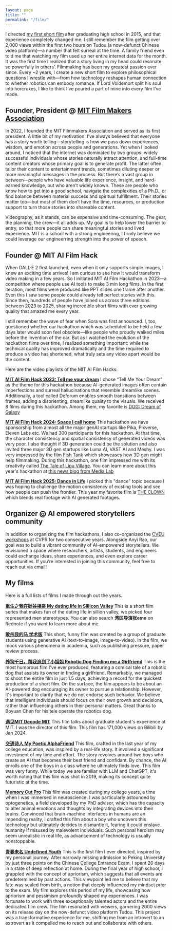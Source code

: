 ```yaml
---
layout: page
title: ""
permalink: "/film/"
---
```


I directed [my first short film](https://www.youtube.com/watch?v=oaaCXuzaxoY&list=PL6rJy6NYiBpxBIsRf6MWw5aUjJ9Z0UMFE&index=1&pp=iAQB) after graduating high school in 2015, and that experience completely changed me. I still remember the film getting over 2,000 views within the first two hours on Tudou (a now-defunct Chinese video platform)—a number that felt surreal at the time. A family friend even told me that watching my film used up her entire internet data for the month. It was the first time I realized that a story living in my head could resonate so powerfully in others’. Filmmaking has been my greatest passion ever since. Every ~2 years, I create a new short film to explore philosophical questions I wrestle with—from how technology reshapes human connection to whether robotics can embody romance. If Lord Voldemort split his soul into horcruxes, I like to think I’ve poured a part of mine into every film I’ve made.

## Founder, President @ [MIT Film Makers Association](https://engage.mit.edu/fma/home/)
In 2022, I founded the MIT Filmmakers Association and served as its first president. A little bit of my motivation: I’ve always believed that everyone has a story worth telling—storytelling is how we pass down experiences, wisdom, and emotion across people and generations. Yet when I looked around, I noticed that the internet was dominated by two groups: widely successful individuals whose stories naturally attract attention, and full-time content creators whose primary goal is to generate profit. The latter often tailor their content to entertainment trends, sometimes diluting deeper or more meaningful messages in the process. But there’s a vast group in between—people who have valuable life experience, insight, and hard-earned knowledge, but who aren’t widely known. These are people who know how to get into a good school, navigate the complexities of a Ph.D., or find balance between material success and spiritual fulfillment. Their stories matter too—but most of them don’t have the time, resources, or production support to turn those stories into shareable content. 

Videography, as it stands, can be expensive and time-consuming. The gear, the planning, the crew—it all adds up. My goal is to help lower the barrier to entry, so that more people can share meaningful stories and lived experience. MIT is a school with a strong engineering, I firmly believe we could leverage our engineerring strength into the power of speech.

## Founder @ MIT AI Film Hack
When DALL·E 2 first launched, even when it only supports simple images, I knew an exciting time arrives! I am curious to see how it would transform video making in a few years. So I initiated MIT AI Film Hackathon in 2023—a compeititon where people use AI tools to make 3 min long films. In the first iteration, most films were produced like PPT slides one frame after another. Even this I saw some people could already tell perfect stories with this. Since then, hundreds of people have joined us across three editions between 2023 to 2025, sharing incredible short films with ever growing quality that amazed me every year. 

I still remember the wave of fear when Sora was first announced. I, too, questioned whether our hackathon which was scheduled to be held a few days later would soon feel obsolete—like people who proudly walked miles before the invention of the car. But as I watched the evolution of the hackathon films over time, I realized something important: while the technical quality has improved dramatically and the time required to produce a video has shortened, what truly sets any video apart would be the content.

Here are the video playlists of the MIT AI Film Hacks:

**[MIT AI Film Hack 2023: Tell me your dream](https://youtube.com/playlist?list=PLuKHvu886W1bTQIZI0rhR8gL57_sr9rvn&si=i0ws5_NwlZN-TiG6)**
I chose “Tell Me Your Dream” as the theme for this hackathon because AI-generated images often contain imperfections and surreal hallucinations that resemble dreamlike scenes. Additionally, a tool called Deforum enables smooth transitions between frames, adding a disorienting, dreamlike quality to the visuals. We received 8 films during this hackathon. Among them, my favorite is [DOG: Dream of Galaxy](https://www.youtube.com/watch?v=qP5YojKFT78)

**[MIT AI Film Hack 2024: Space I call home](https://www.youtube.com/watch?v=FPbWhjwU2wU&list=PLuKHvu886W1bzHDmicVYy91g0htZB-XLY)** This hackathon we have sponsorship from almost all the major genAI startups like Pika, Pixverse, Eleven Labs etc. We had 300 participants for this hackathon. At that time, the character consistency and spatial consistency of generated videos was very poor. I also thought if 3D generation could be the solution and also invited three major 3D gen startups like Luma AI, VAST AI and Meshy. I was very impressed by the film [Fish Tank](https://www.youtube.com/watch?v=35ZztAu_cqk) which showcases how 3D gen might help filmmaking. During this hackathon, one film impressed me with its creativity called [The Tale of Lipu Village](https://www.youtube.com/watch?v=gfBb2d05f1M). You can learn more about this year's hackathon at [this news blog from Media Lab](https://www.media.mit.edu/posts/mit-ai-for-filmmaking-hackathon-2024/)

**[MIT AI Film Hack 2025: Dance in Life](https://www.youtube.com/watch?v=P40Pg9ETzUc&list=PLuKHvu886W1YVlv0tLWchA7yENlZJPbx7)** I picked this "dance" topic because I was hoping to challenge the motion consistency of existing tools and see how people can push the frontier. This year my favorite film is [THE CLOWN](https://www.youtube.com/watch?v=P40Pg9ETzUc&list=PLuKHvu886W1YVlv0tLWchA7yENlZJPbx7) which blends real footage with AI generated footages. 

## Organizer @ AI empowered storytellers community
In addition to organizing the film hackathons, I also co-organized the  [CVEU workshops](https://cveu.github.io/) at CVPR for two consecutive years. Alongside Anyi Rao, our goal was to build a vibrant community of AI-empowered storytellers. We envisioned a space where researchers, artists, students, and engineers could exchange ideas, share experiences, and even explore career opportunities. If you’re interested in joining this community, feel free to reach out via email!

## My films

Here is a full lists of films I made through out the years.

**[重生之我在硅谷相亲 My dating life in Sillicon Valley](https://www.youtube.com/watch?v=1D78eJgFz1U&list=PL6rJy6NYiBpymO1s2cOcDNiWCtQg_Z_u3)** This is a short film series that makes fun of the dating life in sillion valley, we picked four represented men stereotypes. You can also search **湾区导演张emo** on Rednote if you want to learn more about me.

<!-- 
[第一集 普信男](https://www.youtube.com/watch?v=4n0su9RZ3NM&t=50s),
[第二集 创业男](https://www.youtube.com/watch?v=1D78eJgFz1U&list=PL6rJy6NYiBpymO1s2cOcDNiWCtQg_Z_u3),
[第三集 PhD男](https://www.youtube.com/watch?v=tXmgythnEI0),
[第四集 大厂男](https://www.youtube.com/shorts/aLFDXXFlxSo?feature=share)
-->


**[敢杀我的马 学术版](https://www.bilibili.com/video/BV1tE421T7n7/?spm_id_from=333.337.search-card.all.click)**
This short, funny film was created by a group of graduate students using generative AI (text-to-image, image-to-video). In the film, we mock various phenomena in academia, such as publishing pressure, paper review process.


**[养狗千日，帮我追到了小姐姐 Robotic Dog Finding me a Girlfriend](https://www.youtube.com/watch?v=LqRdht7AoTA)**
This is the most humorous film I've ever produced, featuring a comical tale of a robotic dog that assists its owner in finding a girlfriend. Remarkably, we managed to shoot the entire film in just 1.5 days, achieving a record for the quickest production of a short film. On the surface, the film appears to be about an AI-powered dog encouraging its owner to pursue a relationship. However, it's important to clarify that we do not endorse such behavior. We believe that intelligent individuals should focus on their own growth and decisions, rather than influencing others in their personal matters. Great thanks to Boyuan Chen for his tele operate the robotics dog.


**[遇见MIT Decode MIT](https://www.youtube.com/watch?v=uHGVZoZ4KLg)**
This film talks about graduate student's experience at MIT. I was the director of this film. This film has 171,000 views on Bilibili by Jan 2024.


**[交通诗人 My Poetic AlphaFriend](https://www.youtube.com/watch?v=VLWN5po2utQ&list=PL6rJy6NYiBpxBIsRf6MWw5aUjJ9Z0UMFE&index=4)**
This film, crafted in the last year of my college education, was inspired by a real-life story. It involved a significant investment of my time and effort. The story revolves around two boys who create an AI that becomes their best friend and confidant. By chance, the AI enrolls one of the boys in a class where he ultimately finds love. This film was very funny. While today we are familiar with LLM and ChatGPT, it's worth noting that this film was shot in 2019, making its concept quite futuristic at the time.

**[Memory Cut Pro](https://www.youtube.com/watch?v=UcbXHZFgT5g&list=PL6rJy6NYiBpxBIsRf6MWw5aUjJ9Z0UMFE&index=2)**
This film was created during my college years, a time when I was immersed in neuroscience. I was particularly astounded by optogenetics, a field developed by my PhD advisor, which has the capacity to alter animal emotions and thoughts by integrating devices into their brains. Convinced that brain-machine interfaces in humans are an impending reality, I crafted this film about a boy who uncovers this technology but ultimately decides to dismantle it, fearing it could enslave humanity if misused by malevolent individuals. Such personal heroism may seem unrealistic in real life, as advancement of technology is usually nonstoppable.


**[青春未名 Undefined Youth](https://www.youtube.com/watch?v=oaaCXuzaxoY&list=PL6rJy6NYiBpxBIsRf6MWw5aUjJ9Z0UMFE&index=1&pp=iAQB)**
This is the first film I ever directed, inspired by my personal journey. After narrowly missing admission to Peking University by just three points on the Chinese College Entrance Exam, I spent 20 days in a state of deep reflection at home. During the final year of high school, I grappled with the concept of apriorism, which suggests that all events are predetermined by past actions. This viewpoint led me to believe that my fate was sealed from birth, a notion that deeply influenced my mindset prior to the exam. My film explores this period of my life, showcasing how apriorism and pessimism profoundly shaped my experiences. I was fortunate to work with three exceptionally talented actors and the entire dedicated film crew. The film resonated with viewers, garnering 2000 views on its release day on the now-defunct video platform Tudou. This project was a transformative experience for me, shifting me from an introvert to an extrovert as it compelled me to reach out and collaborate with others.





